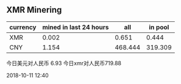 ## XMR Minering

|currency|mined in last 24 hours|all|in pool|
|---|---|---|---|
|XMR|0.002|0.651|0.444|
|CNY|1.154|468.444|319.309|

今日美元对人民币 6.93	今日xmr对人民币719.88


2018-10-11 12:40